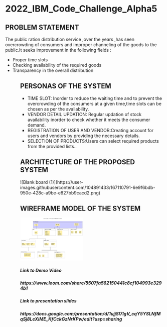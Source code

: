 # 2022_IBM_Code_Challenge_Alpha5
<h2>PROBLEM STATEMENT</h2>
The public ration distribution service ,over the years ,has seen overcrowding of consumers and improper channeling of the goods to the public.It seeks improvement in the following fields :
<ul>

<li>Proper time slots

<li>Checking availability of the required goods

<li>Transparency in the overall distribution 
 <ul>

<h2>PERSONAS OF THE SYSTEM</h2>
<ul>
 
<li>TIME SLOT: Inorder to reduce the waiting time and to prevent the overcrowding of the consumers at a given time,time slots can be chosen as per the availability.</li>
<li>VENDOR DETAIL UPDATION: Regular updation of stock availability inorder to check whether it meets the consumer demand.</li>
 <li>REGISTRATION OF USER AND VENDOR:Creating  account for users and vendors by providing the necessary details.</li>
  <li>SELECTION OF PRODUCTS:Users can select required products from the provided lists..</li>
  </ul>
<h2>ARCHITECTURE OF THE PROPOSED SYSTEM</h2>  
   ![Blank board (1)](https://user-images.githubusercontent.com/104891433/167110791-6e9f6bdb-950e-428c-a9be-e827bb9cacd2.png)
 <h2>WIREFRAME MODEL OF THE SYSTEM</h2>
  
<img
  src="my_img/Blank_board (1).png"
  alt="Alt text"
  title="Optional title"
  style="display: inline-block; margin: 0 auto; max-width: 200px">

<!-- ![My Image](my_img/Blank_board (1).png)
![My Image](..my_img/Blank_board (1).png)
![My image](https://drive.google.com/file/d/1-DjUu4OG4VVagh99TUEwiIi4cv6pRpj_/view?usp=sharing)
 -->

<h5>Link to Demo Video<h5>
https://www.loom.com/share/5507fa562150441c8cf104993e3294b1
<h5>Link to presentation slides<h5>
 https://docs.google.com/presentation/d/1ujjSl7IgV_cqY5YSLNfMqSj8LeXiME_KfCckGzNrKPw/edit?usp=sharing
